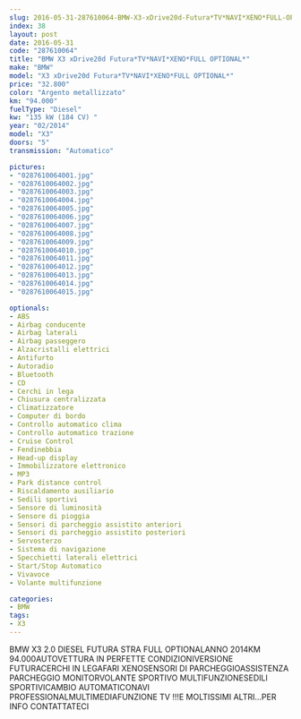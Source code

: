 ```yaml
---
slug: 2016-05-31-287610064-BMW-X3-xDrive20d-Futura*TV*NAVI*XENO*FULL-OPTIONAL*
index: 38
layout: post
date: 2016-05-31
code: "287610064"
title: "BMW X3 xDrive20d Futura*TV*NAVI*XENO*FULL OPTIONAL*"
make: "BMW"
model: "X3 xDrive20d Futura*TV*NAVI*XENO*FULL OPTIONAL*"
price: "32.800"
color: "Argento metallizzato"
km: "94.000"
fuelType: "Diesel"
kw: "135 kW (184 CV) "
year: "02/2014"
model: "X3"
doors: "5"
transmission: "Automatico"

pictures:
- "0287610064001.jpg"
- "0287610064002.jpg"
- "0287610064003.jpg"
- "0287610064004.jpg"
- "0287610064005.jpg"
- "0287610064006.jpg"
- "0287610064007.jpg"
- "0287610064008.jpg"
- "0287610064009.jpg"
- "0287610064010.jpg"
- "0287610064011.jpg"
- "0287610064012.jpg"
- "0287610064013.jpg"
- "0287610064014.jpg"
- "0287610064015.jpg"

optionals:
- ABS
- Airbag conducente
- Airbag laterali
- Airbag passeggero
- Alzacristalli elettrici
- Antifurto
- Autoradio
- Bluetooth
- CD
- Cerchi in lega
- Chiusura centralizzata
- Climatizzatore
- Computer di bordo
- Controllo automatico clima
- Controllo automatico trazione
- Cruise Control
- Fendinebbia
- Head-up display
- Immobilizzatore elettronico
- MP3
- Park distance control
- Riscaldamento ausiliario
- Sedili sportivi
- Sensore di luminosità
- Sensore di pioggia
- Sensori di parcheggio assistito anteriori
- Sensori di parcheggio assistito posteriori
- Servosterzo
- Sistema di navigazione
- Specchietti laterali elettrici
- Start/Stop Automatico
- Vivavoce
- Volante multifunzione

categories:
- BMW
tags:
- X3
---
```

BMW X3 2.0 DIESEL FUTURA STRA FULL OPTIONALANNO 2014KM 94.000AUTOVETTURA IN PERFETTE CONDIZIONIVERSIONE FUTURACERCHI IN LEGAFARI XENOSENSORI DI PARCHEGGIOASSISTENZA PARCHEGGIO MONITORVOLANTE SPORTIVO MULTIFUNZIONESEDILI SPORTIVICAMBIO AUTOMATICONAVI PROFESSIONALMULTIMEDIAFUNZIONE TV !!!E MOLTISSIMI ALTRI...PER INFO CONTATTATECI